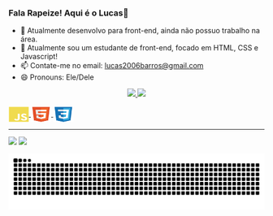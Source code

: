 ### Fala Rapeize! Aqui é o Lucas👋

- 🔭 Atualmente desenvolvo para front-end, ainda não possuo trabalho na área.
- 🌱 Atualmente sou um estudante de front-end, focado em HTML, CSS e Javascript!
- 📫 Contate-me no email: lucas2006barros@gmail.com
- 😄 Pronouns: Ele/Dele
<div align="center">
  <a href="https://github.com/LucasVinn">
  <img height="180em" src="https://github-readme-stats.vercel.app/api?username=LucasVinn&show_icons=true&theme=dark&include_all_commits=true&count_private=true"/>
  <img height="180em" src="https://github-readme-stats.vercel.app/api/top-langs/?username=LucasVinn&layout=compact&langs_count=7&theme=dark"/>
</div>
  
 <div style="display: inline_block"><br>
  <img align="center" alt="Rafa-Js" height="30" width="40" src="https://raw.githubusercontent.com/devicons/devicon/master/icons/javascript/javascript-plain.svg">
  <img align="center" alt="Rafa-HTML" height="30" width="40" src="https://raw.githubusercontent.com/devicons/devicon/master/icons/html5/html5-original.svg">
  <img align="center" alt="Rafa-CSS" height="30" width="40" src="https://raw.githubusercontent.com/devicons/devicon/master/icons/css3/css3-original.svg">
</div>
  
 <hr>
  
<div> 
  
  <a href="https://instagram.com/lucas.bcamps" target="_blank"><img src="https://img.shields.io/badge/-Instagram-%23E4405F?style=for-the-badge&logo=instagram&logoColor=white" target="_blank"></a>
  <a href = "mailto:lucas2006barros@gmail.com"><img src="https://img.shields.io/badge/-Gmail-%23333?style=for-the-badge&logo=gmail&logoColor=white" target="_blank"></a>
 
  
   
  ![Snake animation](https://github.com/LucasVinn/LucasVinn/blob/output/github-contribution-grid-snake.svg)
 
</div>

<!--
- ⚡ Fun fact: ""
-->
